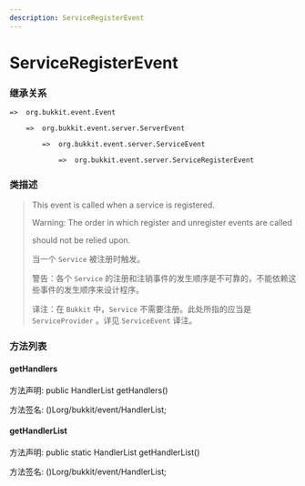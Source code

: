 ```yaml
---
description: ServiceRegisterEvent
---
```


# ServiceRegisterEvent

### 继承关系

    =>  org.bukkit.event.Event

        =>  org.bukkit.event.server.ServerEvent

            =>  org.bukkit.event.server.ServiceEvent

                =>  org.bukkit.event.server.ServiceRegisterEvent

### 类描述

> This event is called when a service is registered.
>
> Warning: The order in which register and unregister events are called
>
> should not be relied upon.
>
> 当一个 `Service` 被注册时触发。
>
> 警告：各个 `Service` 的注册和注销事件的发生顺序是不可靠的，不能依赖这些事件的发生顺序来设计程序。
>
> 译注：在 `Bukkit` 中，`Service` 不需要注册。此处所指的应当是 `ServiceProvider` 。详见 `ServiceEvent` 译注。

### 方法列表

#### getHandlers

方法声明: public HandlerList getHandlers()

方法签名: ()Lorg/bukkit/event/HandlerList;

#### getHandlerList

方法声明: public static HandlerList getHandlerList()

方法签名: ()Lorg/bukkit/event/HandlerList;
